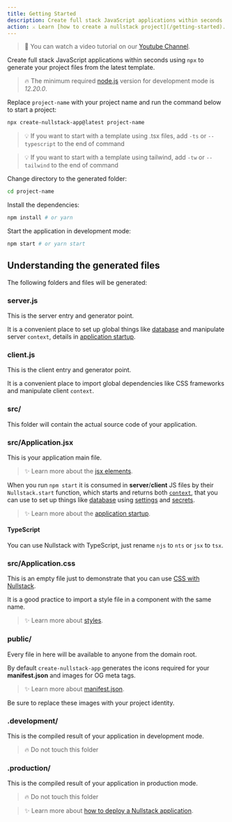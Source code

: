 ```yaml
---
title: Getting Started
description: Create full stack JavaScript applications within seconds
action: ⚔ Learn [how to create a nullstack project](/getting-started). 
---
```


> 📌 You can watch a video tutorial on our [Youtube Channel](https://www.youtube.com/watch?v=l23z00GEar8&list=PL5ylYELQy1hyFbguVaShp3XujjdVXLpId).

Create full stack JavaScript applications within seconds using `npx` to generate your project files from the latest template.

> 🔥 The minimum required [node.js](https://nodejs.org) version for development mode is *12.20.0*.

Replace `project-name` with your project name and run the command below to start a project: 

```sh
npx create-nullstack-app@latest project-name
```

> 💡 If you want to start with a template using .tsx files, add `-ts` or `--typescript` to the end of command

> 💡 If you want to start with a template using tailwind, add `-tw` or `--tailwind` to the end of command

Change directory to the generated folder:

```sh
cd project-name
```

Install the dependencies:

```sh
npm install # or yarn
```

Start the application in development mode:

```sh
npm start # or yarn start
```

## Understanding the generated files

The following folders and files will be generated:

### server.js

This is the server entry and generator point.

It is a convenient place to set up global things like [database](/how-to-use-mongodb-with-nullstack) and manipulate server `context`, details in [application startup](/application-startup).

### client.js

This is the client entry and generator point.

It is a convenient place to import global dependencies like CSS frameworks and manipulate client `context`.

### src/

This folder will contain the actual source code of your application.

### src/Application.jsx

This is your application main file.

>✨ Learn more about the [jsx elements](/jsx-elements "Nullstack JavaScript").

When you run `npm start` it is consumed in **server**/**client** JS files by their `Nullstack.start` function, which starts and returns both [`context`](/context), that you can use to set up things like [database](/how-to-use-mongodb-with-nullstack) using [settings](/context-settings) and [secrets](/context-secrets).

>✨ Learn more about the [application startup](/application-startup).

#### TypeScript

You can use Nullstack with TypeScript, just rename `njs` to `nts` or `jsx` to `tsx`.

### src/Application.css

This is an empty file just to demonstrate that you can use [CSS with Nullstack](/styles).

It is a good practice to import a style file in a component with the same name.

>✨ Learn more about [styles](/styles).

### public/

Every file in here will be available to anyone from the domain root.

By default `create-nullstack-app` generates the icons required for your **manifest.json** and images for OG meta tags.

>✨ Learn more about [manifest.json](/context-project).

Be sure to replace these images with your project identity.

### .development/

This is the compiled result of your application in development mode.

> 🔥 Do not touch this folder

### .production/

This is the compiled result of your application in production mode.

> 🔥 Do not touch this folder

>✨ Learn more about [how to deploy a Nullstack application](/how-to-deploy-a-nullstack-application).